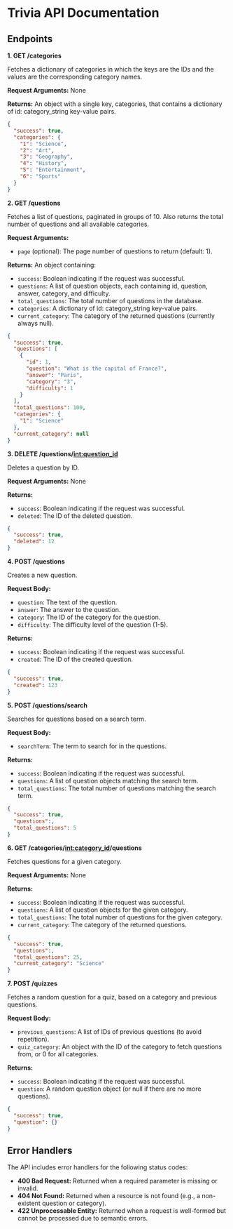 # Trivia API Documentation

## Endpoints

**1. GET /categories**

Fetches a dictionary of categories in which the keys are the IDs and the values are the corresponding category names.

**Request Arguments:** None

**Returns:** An object with a single key, categories, that contains a dictionary of id: category_string key-value pairs.

```json
{
  "success": true,
  "categories": {
    "1": "Science",
    "2": "Art",
    "3": "Geography",
    "4": "History",
    "5": "Entertainment",
    "6": "Sports"
  }
}
```
**2. GET /questions**

Fetches a list of questions, paginated in groups of 10. Also returns the total number of questions and all available categories.

**Request Arguments:**

*   `page` (optional): The page number of questions to return (default: 1).

**Returns:** An object containing:

*   `success`: Boolean indicating if the request was successful.
*   `questions`: A list of question objects, each containing id, question, answer, category, and difficulty.
*   `total_questions`: The total number of questions in the database.
*   `categories`: A dictionary of id: category_string key-value pairs.
*   `current_category`: The category of the returned questions (currently always null).

```json
{
  "success": true,
  "questions": [
    {
      "id": 1,
      "question": "What is the capital of France?",
      "answer": "Paris",
      "category": "3",
      "difficulty": 1
    }
  ],
  "total_questions": 100,
  "categories": {
    "1": "Science"
  },
  "current_category": null
}
```
**3. DELETE /questions/<int:question_id>**

Deletes a question by ID.

**Request Arguments:** None

**Returns:**

*   `success`: Boolean indicating if the request was successful.
*   `deleted`: The ID of the deleted question.

```json
{
  "success": true,
  "deleted": 12
}
```
**4. POST /questions**

Creates a new question.

**Request Body:**

*   `question`: The text of the question.
*   `answer`: The answer to the question.
*   `category`: The ID of the category for the question.
*   `difficulty`: The difficulty level of the question (1-5).

**Returns:**

*   `success`: Boolean indicating if the request was successful.
*   `created`: The ID of the created question.

```json
{
  "success": true,
  "created": 123
}
```
**5. POST /questions/search**

Searches for questions based on a search term.

**Request Body:**

*   `searchTerm`: The term to search for in the questions.

**Returns:**

*   `success`: Boolean indicating if the request was successful.
*   `questions`: A list of question objects matching the search term.
*   `total_questions`: The total number of questions matching the search term.

```json
{
  "success": true,
  "questions":,
  "total_questions": 5
}
```
**6. GET /categories/<int:category_id>/questions**

Fetches questions for a given category.

**Request Arguments:** None

**Returns:**

*   `success`: Boolean indicating if the request was successful.
*   `questions`: A list of question objects for the given category.
*   `total_questions`: The total number of questions for the given category.
*   `current_category`: The category of the returned questions.

```json
{
  "success": true,
  "questions":,
  "total_questions": 25,
  "current_category": "Science"
}
```
**7. POST /quizzes**

Fetches a random question for a quiz, based on a category and previous questions.

**Request Body:**

*   `previous_questions`: A list of IDs of previous questions (to avoid repetition).
*   `quiz_category`: An object with the ID of the category to fetch questions from, or 0 for all categories.

**Returns:**

*   `success`: Boolean indicating if the request was successful.
*   `question`: A random question object (or null if there are no more questions).

```json
{
  "success": true,
  "question": {}
}
```
## Error Handlers

The API includes error handlers for the following status codes:

*   **400 Bad Request:** Returned when a required parameter is missing or invalid.
*   **404 Not Found:** Returned when a resource is not found (e.g., a non-existent question or category).
*   **422 Unprocessable Entity:** Returned when a request is well-formed but cannot be processed due to semantic errors.
